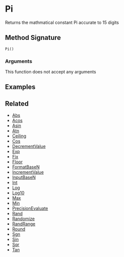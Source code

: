 # Pi

Returns the mathmatical constant Pi accurate to 15 digits

## Method Signature

```
Pi()
```

### Arguments

This function does not accept any arguments

## Examples

## Related

* [Abs](abs.md)
* [Acos](acos.md)
* [Asin](asin.md)
* [Atn](atn.md)
* [Ceiling](ceiling.md)
* [Cos](cos.md)
* [DecrementValue](decrementvalue.md)
* [Exp](exp.md)
* [Fix](fix.md)
* [Floor](floor.md)
* [FormatBaseN](formatbasen.md)
* [IncrementValue](incrementvalue.md)
* [InputBaseN](inputbasen.md)
* [Int](int.md)
* [Log](log.md)
* [Log10](log10.md)
* [Max](max.md)
* [Min](min.md)
* [PrecisionEvaluate](PrecisionEvaluate.md)
* [Rand](rand.md)
* [Randomize](Randomize.md)
* [RandRange](randrange.md)
* [Round](round.md)
* [Sgn](sgn.md)
* [Sin](sin.md)
* [Sqr](sqr.md)
* [Tan](tan.md)
